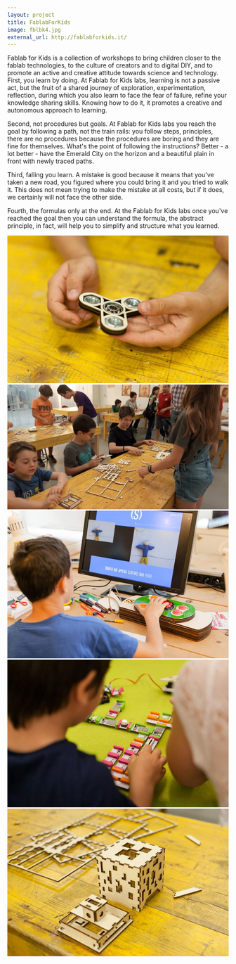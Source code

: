 ```yaml
---
layout: project
title: FablabForKids
image: fblbk4.jpg
external_url: http://fablabforkids.it/
---
```



Fablab for Kids is a collection of workshops to bring children closer to the fablab technologies, to the culture of creators and to digital DIY, and to promote an active and creative attitude towards science and technology.
First, you learn by doing. At Fablab for Kids labs, learning is not a passive act, but the fruit of a shared journey of exploration, experimentation, reflection, during which you also learn to face the fear of failure, refine your knowledge sharing skills.  Knowing how to do it, it promotes a creative and autonomous approach to learning.

Second, not procedures but goals. At Fablab for Kids labs you reach the goal by following a path, not the train rails: you follow steps, principles, there are no procedures because the procedures are boring and they are fine for themselves. What's the point of following the instructions? Better - a lot better - have the Emerald City on the horizon and a beautiful plain in front with newly traced paths.

Third, falling you learn.  A mistake is good because it means that you've taken a new road, you figured where you could bring it and you tried to walk it. This does not mean trying to make the mistake at all costs, but if it does, we certainly will not face the other side.

Fourth, the formulas only at the end. At the Fablab for Kids labs once you've reached the goal then you can understand the formula, the abstract principle, in fact, will help you to simplify and structure what you learned.

<div class="photo-carousel">
    <img src="/images/projects/fblbk1.jpg">
    <img src="/images/projects/fblbk2.jpg">
    <img src="/images/projects/fblbk3.jpg">
    <img src="/images/projects/fblbk4.jpg">
    <img src="/images/projects/fblbk5.jpg">
</div>
